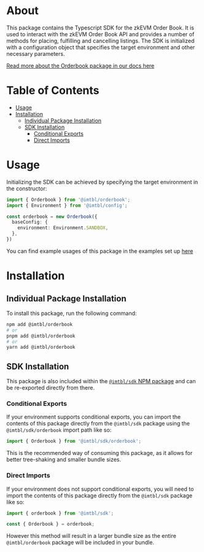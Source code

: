 # About

This package contains the Typescript SDK for the zkEVM Order Book. It is used to interact with the zkEVM Order Book API and provides a number of methods for placing, fulfilling and cancelling listings. The SDK is initialized with a configuration object that specifies the target environment and other necessary parameters.

[Read more about the Orderbook package in our docs here](https://docs.immutable.com/products/zkevm/orderbook/)

# Table of Contents

- [Usage](#usage)
- [Installation](#installation)
  - [Individual Package Installation](#individual-package-installation)
  - [SDK Installation](#sdk-installation)
    - [Conditional Exports](#conditional-exports)
    - [Direct Imports](#direct-imports)

# Usage

Initializing the SDK can be achieved by specifying the target environment in the constructor:

```typescript
import { Orderbook } from '@imtbl/orderbook';
import { Environment } from '@imtbl/config';

const orderbook = new Orderbook({
  baseConfig: {
    environment: Environment.SANDBOX,
  },
})
```

You can find example usages of this package in the examples set up [here](https://github.com/immutable/ts-immutable-sdk/tree/main/examples/orderbook)

# Installation

## Individual Package Installation

To install this package, run the following command:

```sh
npm add @imtbl/orderbook
# or
pnpm add @imtbl/orderbook
# or
yarn add @imtbl/orderbook
```

## SDK Installation

This package is also included within the [`@imtbl/sdk` NPM package](https://www.npmjs.com/package/@imtbl/sdk) and can be re-exported directly from there.

### Conditional Exports

If your environment supports conditional exports, you can import the contents of this package directly from the `@imtbl/sdk` package using the `@imtbl/sdk/orderbook` import path like so:

```ts
import { Orderbook } from '@imtbl/sdk/orderbook';
```

This is the recommended way of consuming this package, as it allows for better tree-shaking and smaller bundle sizes.

### Direct Imports

If your environment does not support conditional exports, you will need to import the contents of this package directly from the `@imtbl/sdk` package like so:

```ts
import { orderbook } from '@imtbl/sdk';

const { Orderbook } = orderbook;
```

However this method will result in a larger bundle size as the entire `@imtbl/orderbook` package will be included in your bundle.
